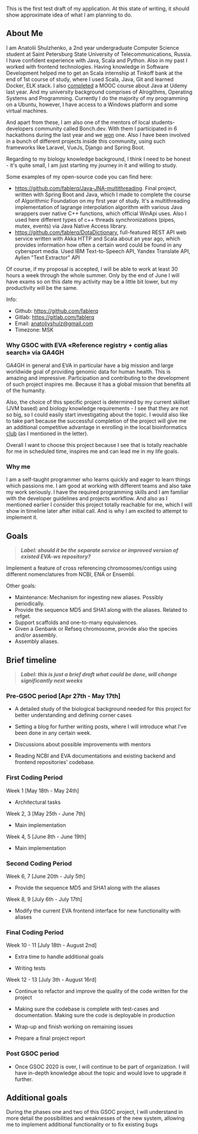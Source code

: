 This is the first test draft of my application. At this state of writing, it should show approximate idea of what I am planning to do.

## About Me

I am Anatolii Shulzhenko, a 2nd year undergraduate Computer Science student at Saint Petersburg State University of Telecommunications, Russia. I have confident experience with Java, Scala and Python. Also in my past I worked with frontend technologies. Having knowledge in Software Development helped me to get an Scala internship at Tinkoff bank at the end of 1st course of study, where I used Scala, Java, Git and learned Docker, ELK stack. I also [completed](https://www.udemy.com/certificate/UC-OVB627O5/) a MOOC course about Java at Udemy last year. And my university background comprises of Alrogithms, Operating Systems and Programming. Currently I do the majority of my programming on a Ubuntu, however, I have access to a Windows platform and some virtual  machines.  

And apart from these, I am also one of the mentors of local students-developers community called Bonch.dev. With them I participated in 6 hackathons during the last year and we [won](https://vk.com/photo-167489566_457240230/) one. Also I have been involved in a bunch of different projects inside this community, using such frameworks like Laravel, VueJs, Django and Spring Boot.

Regarding to my biology knowledge background, I think I need to be honest - it's quite small, I am just starting my journey in it and willing to study.

Some examples of my open-source code you can find here:
- https://github.com/fablerq/Java-JNA-multithreading. Final project, written with Spring Boot and Java, which I made to complete the course of  Algorithmic Foundation on my first year of study. It's a multithreading implementation of lagrange interpolation algorithm with various Java wrappers over native C++ functions, which official WinApi uses. Also I used here different types of c++ threads synchronizations (pipes, mutex, events) via Java Native Access library.
- https://github.com/fablerq/DotaDictionary, full-featured REST API web service written with Akka HTTP and Scala about an year ago, which provides information how often a certain word could be found in any cybersport media. Used IBM Text-to-Speech API, Yandex Translate API, Aylien "Text Extractor" API

Of course, if my proposal is accepted, I will be able to work at least 30 hours a week through the whole summer. Only by the end of June I will have exams so on this date my activity may be a little bit lower, but my productivity will be the same.

Info:
- Github: https://github.com/fablerq
- Gitlab: https://gitlab.com/fablerq
- Email: anatoliyshulz@gmail.com
- Timezone: MSK

### Why GSOC with EVA «Reference registry + contig alias search» via GA4GH

GA4GH in general and EVA in particular have a big mission and large worldwide goal of providing genomic data for human health. This is amazing and impressive. Participation and contributing to the development of such project inspires me. Because it has a global mission that benefits all of the humanity. 

Also, the choice of this specific project is determined by my current skillset (JVM based) and biology knowledge requirements - I see that they are not so big, so I could easily start investigating about the topic. I would also like to take part because the successful completion of the project will give me an additional competitive advantage in enrolling in the local bioinformatics [club](https://vk.com/bioinf) (as I mentioned in the letter).

Overall I want to choose this project because I see that is totally reachable for me in scheduled time, inspires me and can lead me in my life goals. 

### Why me

I am a self-taught programmer who learns quickly and eager to learn things which passions me. I am good at working with different teams and also take my work seriously. I have the required programming skills and I am familiar with the developer guidelines and projects workflow. And also as I mentioned earlier I consider this project totally reachable for me, which I will show in timeline later after initial call. And is why I am excited to attempt to implement it.

## Goals

> ***Label: should it be the separate service or improved version of existed EVA-ws repository?***

Implement a feature of cross referencing chromosomes/contigs using different nomenclatures from NCBI, ENA or Ensembl.

Other goals:
- Maintenance: Mechanism for ingesting new aliases. Possibly periodically.
- Provide the sequence MD5 and SHA1 along with the aliases. Related to refget.
- Support scaffolds and one-to-many equivalences. 
- Given a Genbank or Refseq chromosome, provide also the species and/or assembly.
- Assembly aliases. 

## Brief timeline

> ***Label: this is just a brief draft what could be done, will change significantly next weeks***

### Pre-GSOC period [Apr 27th - May 17th]

- A detailed study of the biological background needed for this project for better understanding and defining corner cases

- Setting a blog for further writing posts, where I will introduce what I’ve been done in any certain week.

- Discussions about possible improvements with mentors

- Reading NCBI and EVA documentations and existing backend and frontend repositories' codebase.

### First Coding Period

Week 1 [May 18th - May 24th]

- Architectural tasks

Week 2, 3 [May 25th - June 7th]

- Main implementation

Week 4, 5 [June 8th - June 19th]

- Main implementation

### Second Coding Period

Week 6, 7 [June 20th - July 5th]

- Provide the sequence MD5 and SHA1 along with the aliases

Week 8, 9 [July 6th - July 17th]

- Modify the current EVA frontend interface for new functionality with aliases

### Final Coding Period

Week 10 - 11 [July 18th - August 2nd]

- Extra time to handle additional goals

- Writing tests

Week 12 - 13 [July 3th - August 16rd]

- Continue to refactor and improve the quality of the code written for the project
  
- Making sure the codebase is complete with test-cases and documentation. Making sure the code is deployable in production
  
- Wrap-up and finish working on remaining issues

- Prepare a final project report

### Post GSOC period
  
- Once GSOC 2020 is over, I will continue to be part of organization. I will have in-depth knowledge about the topic and would love to upgrade it further.  
  
## Additional goals
  During the phases one and two of this GSOC project, I will understand in more detail the possibilities and weaknesses of the new system, allowing me to implement additional functionality or to fix existing bugs
  
 


